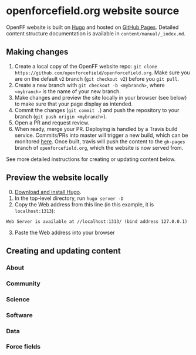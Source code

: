 # openforcefield.org website source
 
OpenFF website is built on [Hugo](https://gohugo.io/) and hosted on [GitHub Pages](https://pages.github.com/).
Detailed content structure documentation is available in `content/manual/_index.md`.

## Making changes

1. Create a local copy of the OpenFF website repo: `git clone https://github.com/openforcefield/openforcefield.org`. Make sure you are on the default `v2` branch (`git checkout v2`) before you  `git pull`.   
2. Create a new branch with `git checkout -b <mybranch>`, where `<mybranch>` is the name of your new branch.
3. Make changes and preview the site locally in your browser (see below) to make sure that your page display as intended.
4. Commit the changes (`git commit .`) and push the repository to your branch (`git push origin <mybranch>`).
5. Open a PR and request review.
6. When ready, merge your PR. Deploying is handled by a Travis build service. Commits/PRs into master will trigger a new build, which can be monitored [here](https://travis-ci.org/openforcefield/openforcefield.org). Once built, travis will push the content to the `gh-pages` branch of `openforcefield.org`, which the website is now served from.

See more detailed instructions for creating or updating content below.

## Preview the website locally

0. [Download and install Hugo](https://gohugo.io/getting-started/installing/).
1. In the top-level directory, run `hugo server -D`
2. Copy the Web address from this line (in this example, it is `localhost:1313`):
```
Web Server is available at //localhost:1313/ (bind address 127.0.0.1)
```
3. Paste the Web address into your browser


## Creating and updating content

### About

### Community

### Science

### Software

### Data

### Force fields
